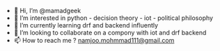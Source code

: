 - 👋 Hi, I’m @mamadgeek
- 👀 I’m interested in python - decision theory - iot - political philosophy
- 🌱 I’m currently learning drf and backend influently
- 💞️ I’m looking to collaborate on a compony with iot and drf backend
- 📫 How to reach me ? namjoo.mohmmad111@gmail.com

